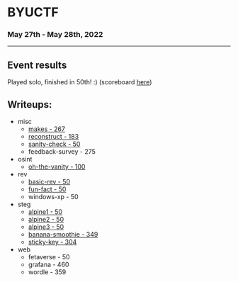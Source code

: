 # BYUCTF
### May 27th - May 28th, 2022
***
## Event results
Played solo, finished in 50th! :) (scoreboard [here](https://ctftime.org/event/1660))
## Writeups:
- misc
  - [makes - 267](misc/makes.md)
  - [reconstruct - 183](misc/reconstruct.md)
  - [sanity-check - 50](misc/sanity-check.md)
  - feedback-survey - 275
- osint
  - [oh-the-vanity - 100](osint/oh-the-vanity.md)
- rev
  - [basic-rev - 50](rev/basic-rev.md)
  - [fun-fact - 50](rev/fun-fact.md)
  - windows-xp - 50
- steg
  - [alpine1 - 50](steg/alpine1.md)
  - [alpine2 - 50](steg/alpine2.md)
  - [alpine3 - 50](steg/alpine3.md)
  - [banana-smoothie - 349](steg/banana-smoothie.md)
  - [sticky-key - 304](steg/sticky-key.md)
- web
  - fetaverse - 50
  - grafana - 460
  - wordle - 359